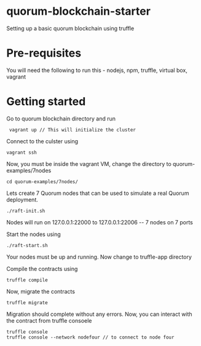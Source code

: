 


# quorum-blockchain-starter
Setting up a basic quorum blockchain using truffle


# Pre-requisites
 You will need the following to run this - nodejs, npm, truffle, virtual box, vagrant


# Getting started
Go to quorum blockchain directory and run 

```
 vagrant up // This will initialize the cluster
```

Connect to the culster using 
```
vagrant ssh
```
Now, you must be inside the vagrant VM, change the directory to quorum-examples/7nodes
```
cd quorum-examples/7nodes/
```
Lets create 7 Quorum nodes that can be used to simulate a real Quorum deployment. 
```
./raft-init.sh
```

Nodes will run on 127.0.0.1:22000 to 127.0.0.1:22006 -- 7 nodes on 7 ports

Start the nodes using
```
./raft-start.sh
```

Your nodes must be up and running. Now change to truffle-app directory

Compile the contracts using 
```
truffle compile 
``` 
Now, migrate the contracts
```
truffle migrate
``` 
Migration should complete without any errors. 
Now, you can interact with the contract from truffle consoele
```
truffle console
truffle console --network nodefour // to connect to node four
```
